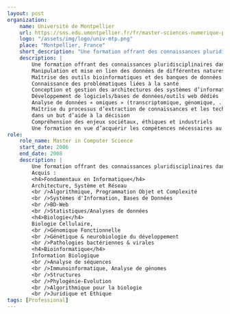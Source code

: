 ```yaml
---
layout: post
organization:
    name: Université de Montpellier
    url: https://sns.edu.umontpellier.fr/fr/master-sciences-numerique-pour-la-sante-montpellier/bcd/
    logo: "/assets/img/logo/univ-mtp.png"
    place: "Montpellier, France"
    short_description: "Une formation offrant des connaissances pluridisciplinaires dans le domaine de la bioinformatique, des systèmes d’informations, de l’extraction de connaissances et de la modélisation du vivant"
    description: |
        Une formation offrant des connaissances pluridisciplinaires dans le domaine de la bioinformatique, des systèmes d’informations, de l’extraction de connaissances et de la modélisation du vivant.
        Manipulation et mise en lien des données de différentes natures
        Maîtrise des outils bioinformatiques et des banques de données
        Connaissance des problématiques liées à la santé
        Conception et gestion des architectures des systèmes d’information
        Développement de logiciels/bases de données/outils web dédiés
        Analyse de données « omiques » (transcriptomique, génomique, . . .)
        Maîtrise du processus d’extraction de connaissances et les techniques de fouilles de données
        dans un but d’aide à la décision
        Compréhension des enjeux sociétaux, éthiques et industriels
        Une formation en vue d’acquérir les compétences nécessaires au traitement et à l’analyse des masses de données produites en santé et en agroalimentaire (dossier médical personnalisé, télésanté, imagerie médicale, données issues de capteurs, données de séquences, . . .).
role:
    role_name: Master in Computer Science
    start_date: 2006
    end_date: 2008
    description: |
        Une formation offrant des connaissances pluridisciplinaires dans le domaine de la bioinformatique, des systèmes d’informations, de l’extraction de connaissances et de la modélisation du vivant.
        Acquis :
        <h4>Fondamentaux en Informatique</h4>
        Architecture, Système et Réseau
        <br />Algorithmique, Programmation Objet et Complexité
        <br />Systèmes d'Information, Bases de Données
        <br />BD-Web
        <br />Statistiques/Analyses de données
        <h4>Biologie</h4>
        Biologie Cellulaire,
        <br />Génomique Fonctionnelle
        <br />Génétique & neurobiologie du développement
        <br />Pathologies bactériennes & virales
        <h4>Bioinformatique</h4>
        Information Biologique
        <br />Analyse de séquences
        <br />Immunoinformatique, Analyse de génomes
        <br />Structures
        <br />Phylogénie-Evolution
        <br />Algorithmique pour la biologie
        <br />Juridique et Ethique
tags: [Professional]
---
```








